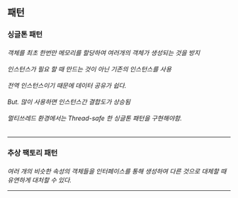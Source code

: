 <h2> 패턴 </h2>
<h3> 싱글톤 패턴   </h3>
<h6> 객체를 최초 한번만 메모리를 할당하여 여러개의 객체가 생성되는 것을 방지 
<br><br> 인스턴스가 필요 할 때 만드는 것이 아닌 기존의 인스턴스를 사용 
<br><br> 전역 인스턴스이기 때문에 데이터 공유가 쉽다. 
<br><br> But. 많이 사용하면 인스턴스간 결합도가 상승됨 
<br><br>  멀티쓰레드 환경에서는 Thread-safe 한 싱글톤 패턴을 구현해야함.  </h6>
<hr>
<h3> 추상 팩토리 패턴  </h3>
<h6> 여러 개의 비슷한 속성의 객체들을 인터페이스를 통해 생성하여 다른 것으로 대체할 때 유연하게 대처할 수 있다.
<hr>

